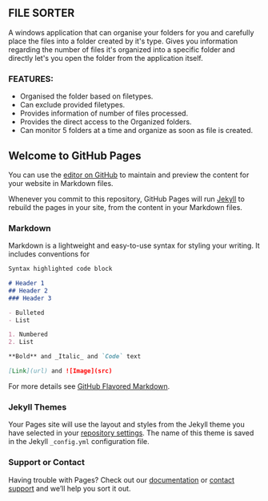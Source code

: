 ## FILE SORTER

A windows application that can organise your folders for you and carefully place the files into a folder created by it's type. Gives you information regarding the number of files it's organized into a specific folder and directly let's you open the folder from the application itself. 

### FEATURES:

- Organised the folder based on filetypes.
- Can exclude provided filetypes.
- Provides information of number of files processed.
- Provides the direct access to the Organized folders.
- Can monitor 5 folders at a time and organize as soon as file is created.

## Welcome to GitHub Pages

You can use the [editor on GitHub](https://github.com/Manyyack/File-Sorter/edit/master/README.md) to maintain and preview the content for your website in Markdown files.

Whenever you commit to this repository, GitHub Pages will run [Jekyll](https://jekyllrb.com/) to rebuild the pages in your site, from the content in your Markdown files.

### Markdown

Markdown is a lightweight and easy-to-use syntax for styling your writing. It includes conventions for

```markdown
Syntax highlighted code block

# Header 1
## Header 2
### Header 3

- Bulleted
- List

1. Numbered
2. List

**Bold** and _Italic_ and `Code` text

[Link](url) and ![Image](src)
```

For more details see [GitHub Flavored Markdown](https://guides.github.com/features/mastering-markdown/).

### Jekyll Themes

Your Pages site will use the layout and styles from the Jekyll theme you have selected in your [repository settings](https://github.com/Manyyack/File-Sorter/settings). The name of this theme is saved in the Jekyll `_config.yml` configuration file.

### Support or Contact

Having trouble with Pages? Check out our [documentation](https://help.github.com/categories/github-pages-basics/) or [contact support](https://github.com/contact) and we’ll help you sort it out.
